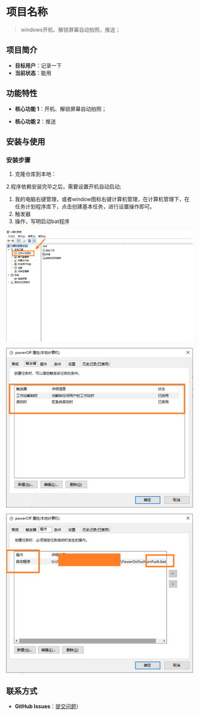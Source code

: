 # 项目名称

> windows开机、解锁屏幕自动拍照，推送；



## 项目简介

- **目标用户**：记录一下
- **当前状态**：能用

## 功能特性

- **核心功能 1**：开机、解锁屏幕自动拍照；

- **核心功能 2**：推送  

  [ Server酱多语言调用实例]:(https://github.com/easychen/serverchan-demo)	"“Server”"

## 安装与使用

### 安装步骤

1. 克隆仓库到本地：

2.程序依赖安装完毕之后，需要设置开机自动启动;

1.  我的电脑右键管理，或者window图标右键计算机管理，在计算机管理下，在任务计划程序库下，点击创建基本任务，进行设置操作即可。 
2. 触发器
3. 操作，写明启动bat程序

![1](https://github.com/Orange-es/PowerOnPush/blob/main/README.assets/1748315755301.png)



![2](https://github.com/Orange-es/PowerOnPush/blob/main/README.assets/1748315847752.png)

![3](https://github.com/Orange-es/PowerOnPush/blob/main/README.assets/1748315896366.png)

## 联系方式

- **GitHub Issues**：[提交问题](https://github.com/Orange-es/PowerOnPush/issues)）
